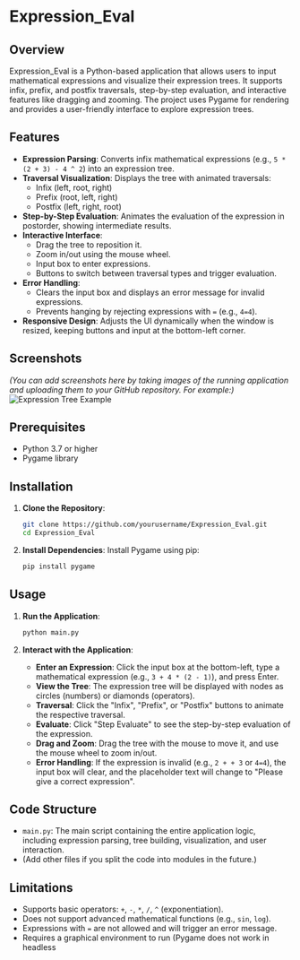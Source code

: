 # Expression_Eval

## Overview
Expression_Eval is a Python-based application that allows users to input mathematical expressions and visualize their expression trees. It supports infix, prefix, and postfix traversals, step-by-step evaluation, and interactive features like dragging and zooming. The project uses Pygame for rendering and provides a user-friendly interface to explore expression trees.

## Features
- **Expression Parsing**: Converts infix mathematical expressions (e.g., `5 * (2 + 3) - 4 ^ 2`) into an expression tree.
- **Traversal Visualization**: Displays the tree with animated traversals:
  - Infix (left, root, right)
  - Prefix (root, left, right)
  - Postfix (left, right, root)
- **Step-by-Step Evaluation**: Animates the evaluation of the expression in postorder, showing intermediate results.
- **Interactive Interface**:
  - Drag the tree to reposition it.
  - Zoom in/out using the mouse wheel.
  - Input box to enter expressions.
  - Buttons to switch between traversal types and trigger evaluation.
- **Error Handling**:
  - Clears the input box and displays an error message for invalid expressions.
  - Prevents hanging by rejecting expressions with `=` (e.g., `4=4`).
- **Responsive Design**: Adjusts the UI dynamically when the window is resized, keeping buttons and input at the bottom-left corner.

## Screenshots
*(You can add screenshots here by taking images of the running application and uploading them to your GitHub repository. For example:)*
![Expression Tree Example](screenshots/example.png)

## Prerequisites
- Python 3.7 or higher
- Pygame library

## Installation
1. **Clone the Repository**:
   ```bash
   git clone https://github.com/yourusername/Expression_Eval.git
   cd Expression_Eval
   ```

2. **Install Dependencies**:
   Install Pygame using pip:
   ```bash
   pip install pygame
   ```

## Usage
1. **Run the Application**:
   ```bash
   python main.py
   ```

2. **Interact with the Application**:
   - **Enter an Expression**: Click the input box at the bottom-left, type a mathematical expression (e.g., `3 + 4 * (2 - 1)`), and press Enter.
   - **View the Tree**: The expression tree will be displayed with nodes as circles (numbers) or diamonds (operators).
   - **Traversal**: Click the "Infix", "Prefix", or "Postfix" buttons to animate the respective traversal.
   - **Evaluate**: Click "Step Evaluate" to see the step-by-step evaluation of the expression.
   - **Drag and Zoom**: Drag the tree with the mouse to move it, and use the mouse wheel to zoom in/out.
   - **Error Handling**: If the expression is invalid (e.g., `2 + + 3` or `4=4`), the input box will clear, and the placeholder text will change to "Please give a correct expression".

## Code Structure
- `main.py`: The main script containing the entire application logic, including expression parsing, tree building, visualization, and user interaction.
- (Add other files if you split the code into modules in the future.)

## Limitations
- Supports basic operators: `+`, `-`, `*`, `/`, `^` (exponentiation).
- Does not support advanced mathematical functions (e.g., `sin`, `log`).
- Expressions with `=` are not allowed and will trigger an error message.
- Requires a graphical environment to run (Pygame does not work in headless
